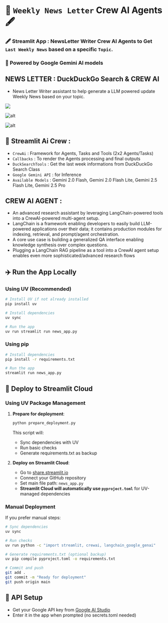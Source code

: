 # 📝 `Weekly News Letter` Crew AI Agents 🖋️
### 🖋️ Streamlit App : NewsLetter Writer Crew AI Agents to Get `Last Weekly News` based on a specific `Topic`.
### 🤖 Powered by Google Gemini AI models

## NEWS LETTER : DuckDuckGo Search & CREW AI
- News Letter Writer assistant to help generate a LLM powered update Weekly News based on your topic.

![](https://github.com/Abhiojiki/Newsletter-CrewAiAgent/blob/main/Animation.gif)

![alt](https://github.com/user-attachments/assets/d257df7d-b334-4861-ba35-fefa8b0e179a)

![alt](https://github.com/user-attachments/assets/b7343abb-f640-4392-b1a4-eaec8e0b12a7)


## 📝 Streamlit Ai Crew :

- `CrewAi` : Framework for Agents, Tasks and Tools (2x2 Agents/Tasks)
- `Callbacks` : To render the Agents processing and final outputs
- `DuckSearchTools` : Get the last week informations from DuckDuckGo Search Class
- `Google Gemini API` : for Inference
- `Available Models` : Gemini 2.0 Flash, Gemini 2.0 Flash Lite, Gemini 2.5 Flash Lite, Gemini 2.5 Pro

## CREW AI AGENT :
- An advanced research assistant by leveraging LangChain-powered tools into a CrewAI-powered multi-agent setup.
- LangChain is a framework enabling developers to easily build LLM-powered applications over their data; it contains production modules for indexing, retrieval, and prompt/agent orchestration.
- A core use case is building a generalized QA interface enabling knowledge synthesis over complex questions.
- Plugging a LangChain RAG pipeline as a tool into a CrewAI agent setup enables even more sophisticated/advanced research flows

## ✈️ Run the App Locally

### Using UV (Recommended)
```bash
# Install UV if not already installed
pip install uv

# Install dependencies
uv sync

# Run the app
uv run streamlit run news_app.py
```

### Using pip
```bash
# Install dependencies
pip install -r requirements.txt

# Run the app
streamlit run news_app.py
```

## 🚀 Deploy to Streamlit Cloud

### Using UV Package Management

1. **Prepare for deployment**:
   ```bash
   python prepare_deployment.py
   ```
   This script will:
   - Sync dependencies with UV
   - Run basic checks
   - Generate requirements.txt as backup

2. **Deploy on Streamlit Cloud**:
   - Go to [share.streamlit.io](https://share.streamlit.io)
   - Connect your GitHub repository  
   - Set main file path: `news_app.py`
   - **Streamlit Cloud will automatically use `pyproject.toml`** for UV-managed dependencies

### Manual Deployment

If you prefer manual steps:

```bash
# Sync dependencies
uv sync

# Run checks
uv run python -c "import streamlit, crewai, langchain_google_genai"

# Generate requirements.txt (optional backup)
uv pip compile pyproject.toml -o requirements.txt

# Commit and push
git add .
git commit -m "Ready for deployment"
git push origin main
```

## 🔑 API Setup
- Get your Google API key from [Google AI Studio](https://makersuite.google.com/app/apikey)
- Enter it in the app when prompted (no secrets.toml needed)
